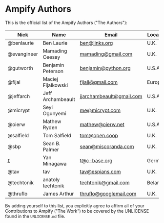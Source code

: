 Ampify Authors
==============

This is the official list of the Ampify Authors ("The Authors"):

<!-- Please keep this listing ordered by the "Nick", thanks! -->

| Nick               | Name                       | Email                    | Location       |
| ------------------ | -------------------------- | ------------------------ | -------------- |
| @benlaurie         | Ben Laurie                 | ben@links.org            | U.K.           |
| @evangineer        | Mamading Ceesay            | mamading@gmail.com       | U.K.           |
| @gutworth          | Benjamin Peterson          | benjamin@python.org      | U.S.A          |
| @fijal             | Maciej Fijalkowski         | fijall@gmail.com         | Europe         |
| @jeffarch          | Jeff Archambeault          | jjarchambeault@gmail.com | U.S.A          |
| @micrypt           | Seyi Ogunyemi              | me@micrypt.com           | U.K.           |
| @oierw             | Mathew Ryden               | mathew@oierw.net         | U.S.A.         |
| @salfield          | Tom Salfield               | tom@open.coop            | U.K.           |
| @sbp               | Sean B. Palmer             | sean@miscoranda.com      | U.K.           |
| [`t`]              | Yan Minagawa               | t@c-base.org             | Germany        |
| @tav               | tav                        | tav@espians.com          | U.K.           |
| @techtonik         | anatoly techtonik          | techtonik@gmail.com      | Belarus        |
| @thruflo           | James Arthur               | thruflo@googlemail.com   | U.K.           |

By adding yourself to this list, you explicitly agree to affirm all of your
Contributions to Ampify ("The Work") to be covered by the UNLICENSE found in
the `UNLICENSE.md` file.

[`t`]: https://t.crew.c-base.org/
